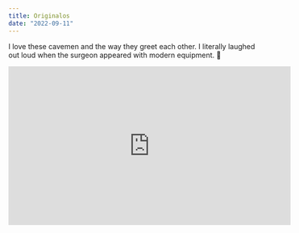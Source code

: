 ```yaml
---
title: Originalos 
date: "2022-09-11"
---
```


I love these cavemen and the way they greet each other. I literally laughed out loud when the surgeon appeared with modern equipment. 🤣

<iframe width="560" height="315" src="https://www.youtube.com/embed/uuS-weB_xeo" title="YouTube video player" frameborder="0" allow="accelerometer; autoplay; clipboard-write; encrypted-media; gyroscope; picture-in-picture" allowfullscreen></iframe>

